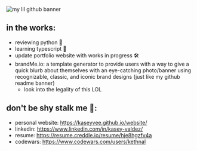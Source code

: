 <!--
**kaseyvee/kaseyvee** is a ✨ _special_ ✨ repository because its `README.md` (this file) appears on your GitHub profile.

Here are some ideas to get you started:

- 🔭 I’m currently working on ...
- 🌱 I’m currently learning ...
- 👯 I’m looking to collaborate on ...
- 🤔 I’m looking for help with ...
- 💬 Ask me about ...
- 📫 How to reach me: ...
- 😄 Pronouns: ...
- ⚡ Fun fact: ...
-->

![my lil github banner](https://i.imgur.com/QMUUOIs.png)

## in the works:

- reviewing python 🐍
- learning typescript 📄
- update portfolio website with works in progress 🛠
- brandMe.io: a template generator to provide users with a way to give a quick blurb about themselves with an eye-catching photo/banner using recognizable, classic, and iconic brand designs (just like my github readme banner)
  - look into the legality of this LOL

## don't be shy stalk me 🌝:

- personal website: https://kaseyvee.github.io/website/
- linkedin: https://www.linkedin.com/in/kasey-valdez/
- resume: https://resume.creddle.io/resume/hje8hgzfv4a
- codewars: https://www.codewars.com/users/kethnal
